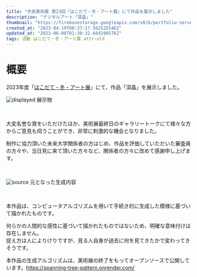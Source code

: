 ```yaml
---
title: "市民美術展 第23回「はこだて・冬・アート展」にて作品を展示しました"
description: "デジタルアート「深晶」"
thumbnail: "https://firebasestorage.googleapis.com/v0/b/portfolio-server-77440.appspot.com/o/images%2Farticles%2F7ee8cf04-a809-40d8-bf1f-d0c03633930d%2Fdisplayed.jpg?alt=media&token=0af628b3-2b0c-4056-8fde-034c206c8c8a"
created_at: "2023-04-19T08:37:17.562525546Z"
updated_at: "2023-06-08T01:38:32.664190576Z"
tags: 活動 はこだて・冬・アート展 attr-old
---
```



# 概要

2023年度「[はこだて・冬・アート展](http://www.zaidan-hakodate.com/gjh/geijyutu/R4fuyu_art_boshu.html)」にて、作品「深晶」を展示しました。

![displayed](https://firebasestorage.googleapis.com/v0/b/portfolio-server-77440.appspot.com/o/images%2Farticles%2F7ee8cf04-a809-40d8-bf1f-d0c03633930d%2Fdisplayed.jpg?alt=media&token=0af628b3-2b0c-4056-8fde-034c206c8c8a)
展示物

<br>

大変名誉な賞をいただけたほか、美術展最終日のギャラリートークにて様々な方からご意見も伺うことができ、非常に刺激的な機会となりました。

制作に協力頂いた未来大学関係者の方はじめ、作品を評価していただいた審査員の方々や、当日見に来て頂いた方々など、関係者の方々に改めて感謝申し上げます。

<br>

![source](https://firebasestorage.googleapis.com/v0/b/portfolio-server-77440.appspot.com/o/images%2Farticles%2F7ee8cf04-a809-40d8-bf1f-d0c03633930d%2Fimage.png?alt=media&token=cea58449-ebf3-41c1-a8a6-01e5395baca6)
元となった生成内容


<br>

本作品は、コンピュータアルゴリズムを用いて手続き的に生成した模様に基づいて描かれたものです。

何らかの人間的な感性に基づいて描かれたものではないため、明確な意味付けは存在しません。<br>
捉え方は人によりけりですが、見る人自身が過去に何を見てきたかで変わってきそうです。

本作品の生成アルゴリズムは、美術展の終了をもってオープンソースで公開しています。https://spanning-tree-pattern.onrender.com/

<br>

